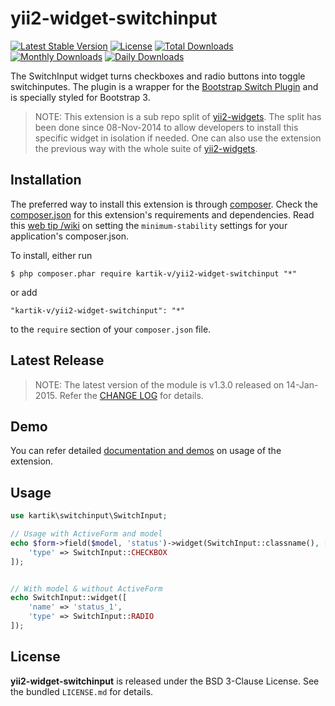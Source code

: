 yii2-widget-switchinput
=======================

[![Latest Stable Version](https://poser.pugx.org/kartik-v/yii2-widget-switchinput/v/stable)](https://packagist.org/packages/kartik-v/yii2-widget-switchinput)
[![License](https://poser.pugx.org/kartik-v/yii2-widget-switchinput/license)](https://packagist.org/packages/kartik-v/yii2-widget-switchinput)
[![Total Downloads](https://poser.pugx.org/kartik-v/yii2-widget-switchinput/downloads)](https://packagist.org/packages/kartik-v/yii2-widget-switchinput)
[![Monthly Downloads](https://poser.pugx.org/kartik-v/yii2-widget-switchinput/d/monthly)](https://packagist.org/packages/kartik-v/yii2-widget-switchinput)
[![Daily Downloads](https://poser.pugx.org/kartik-v/yii2-widget-switchinput/d/daily)](https://packagist.org/packages/kartik-v/yii2-widget-switchinput)

The SwitchInput widget turns checkboxes and radio buttons into toggle switchinputes. The plugin is a wrapper for the [Bootstrap Switch Plugin](http://www.bootstrap-switch.org) and is specially styled for Bootstrap 3.

> NOTE: This extension is a sub repo split of [yii2-widgets](https://github.com/kartik-v/yii2-widgets). The split has been done since 08-Nov-2014 to allow developers to install this specific widget in isolation if needed. One can also use the extension the previous way with the whole suite of [yii2-widgets](http://demos.krajee.com/widgets).

## Installation

The preferred way to install this extension is through [composer](http://getcomposer.org/download/). Check the [composer.json](https://github.com/kartik-v/yii2-widget-switchinput/blob/master/composer.json) for this extension's requirements and dependencies. Read this [web tip /wiki](http://webtips.krajee.com/setting-composer-minimum-stability-application/) on setting the `minimum-stability` settings for your application's composer.json.

To install, either run

```
$ php composer.phar require kartik-v/yii2-widget-switchinput "*"
```

or add

```
"kartik-v/yii2-widget-switchinput": "*"
```

to the ```require``` section of your `composer.json` file.

## Latest Release

> NOTE: The latest version of the module is v1.3.0 released on 14-Jan-2015. Refer the [CHANGE LOG](https://github.com/kartik-v/yii2-widget-switchinput/blob/master/CHANGE.md) for details.

## Demo

You can refer detailed [documentation and demos](http://demos.krajee.com/widget-details/switchinput) on usage of the extension.

## Usage

```php
use kartik\switchinput\SwitchInput;

// Usage with ActiveForm and model
echo $form->field($model, 'status')->widget(SwitchInput::classname(), [
    'type' => SwitchInput::CHECKBOX
]);


// With model & without ActiveForm
echo SwitchInput::widget([
    'name' => 'status_1',
    'type' => SwitchInput::RADIO
]);
```

## License

**yii2-widget-switchinput** is released under the BSD 3-Clause License. See the bundled `LICENSE.md` for details.
